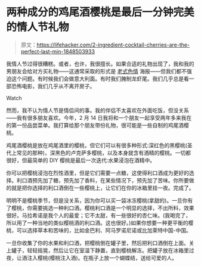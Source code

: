 # 两种成分的鸡尾酒樱桃是最后一分钟完美的情人节礼物

> 原文：<https://lifehacker.com/2-ingredient-cocktail-cherries-are-the-perfect-last-min-1848503933>

我情人节过得很糟糕。或者，也许，我很擅长。如果合适的礼物出现了，我和我的男朋友会给对方买礼物——这通常采取的形式是 [老式色情](https://lifehacker.com/17-golden-age-porn-flicks-you-should-enjoy-with-your-pa-1847727088) 海报——但我们都不强迫这个问题。有时候我们会做意大利面。有时我们腌制龙虾尾。我们几乎总是看一部恐怖电影，我们几乎从不离开房子。

Watch

然而，我不认为情人节是情侣间的事。我的伴侣不太喜欢在外面吃饭，但没关系——我有很多朋友喜欢。今年，2 月 14 日我将和一个朋友一起享受两年多来我在的第一份品尝菜单。我打算给那个朋友带份礼物，很可能是一些自制的鸡尾酒樱桃。

鸡尾酒樱桃是放在鸡尾酒里的樱桃，但它们可以有很多种形式:深红色的黑樱桃(圣代上常见的那种)，深黑色的卢克萨多樱桃，以及本身就含有酒精的樱桃。一切都很好，但最简单的 DIY 樱桃是最后一次迭代:水果浸泡在酒精中。

你可以把樱桃浸泡在烈性酒里，但是它们需要一点糖，这使得利口酒成为更好的选择。利口酒预先加了糖，预先加了香料，在某些情况下，预先加了苦味。你所要做的就是把你选择的利口酒倒在一些樱桃上，让它们在你的冰箱里挂一夜。完成了。

明明不是樱桃季节，但是没关系，因为你可以买一袋冰冻樱桃(拿甜的)。一旦你有了樱桃，你需要挑选一种利口酒。樱桃利口酒是一个明显的选择，不出所料，效果很好。马拉希诺是我个人的最爱；它不太甜，有一些很好的杏仁味。(我喝完了，所以用了一种当地的类似樱桃酒的利口酒。这也很好。)如果你想要一种更平衡的樱桃，可以选择草本和苦味的，比如金巴利、阿马罗诺尼诺或比加莱特中国-中国。

一旦你收集了你的水果和利口酒，把樱桃倒在罐子里，然后把利口酒倒在上面。关上罐子，轻轻摇晃，然后让它在室温下静置，直到樱桃解冻。把罐子放在冰箱里过夜，让酒注入樱桃(樱桃注入酒)。在瓶子上放一个蝴蝶结，送给可爱的人。
